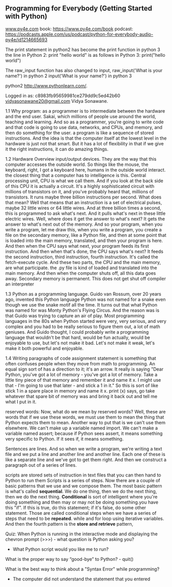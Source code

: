 ## Programming for Everybody (Getting Started with Python)

www.py4e.com
book: https://www.py4e.com/book
podcast: https://podcasts.apple.com/us/podcast/python-for-everybody-audio-py4e/id1214665693

The print statement in python2 has become the print function in python 3
the line in Python 2: print "hello world"
is as follows in Python 3: print("hello world")

The raw_input function has also changed to input,
raw_input('What is your name?') in python 2
input('What is your name?') in python 3

python2  http://www.pythonlearn.com/.

Logged in as: c8983fb95659981ce279dd9c5ed42b60 vidyasonawane20@gmail.com Vidya Sonawane.

1.1 Why program:
as a programmer is to intermediate between the hardware and the end user.
Sakai, which millions of people use around the world, teaching and learning. 
And so as a programmer, you're going to write code and that code is going to use data, networks, and CPUs, and memory, and then do something for the user. 
a program is like a sequence of stored instructions. And the idea is that the computer itself at the lowest level in the hardware is just not that smart. But it has a lot of flexibility in that if we give it the right instructions, it can do amazing things.

1.2 Hardware Overview
 input/output devices. They are the way that this computer accesses the outside world. So things like the mouse, the keyboard, right, I got a keyboard here,  humans in the outside world interact.
 the closest thing that a computer has to intelligence is this. Central processing unit, CPU is what we call them. And if you look at the back side of this CPU it is actually a circuit. It's a highly sophisticated circuit with millions of transistors on it, and you've probably heard that, millions of transistors. It runs maybe three billion instructions per second. What does that mean? Well that means that an instruction is a set of electrical pulses, maybe 32 little wires or 64 little wires. And at three billion times a second, this is programmed to ask what's next. And it pulls what's next in these little electric wires. Well, where does it get the answer to what's next? It gets the answer to what's next out of the memory. And so your program, when you write a program, let me draw this, when you write a program, you create a file on the secondary memory, like a Python file, and then at some point that is loaded into the main memory, translated, and then your program is here. And then when the CPU says what next, your program feeds its first instruction. And then when that's done, the CPU says what's next? It feeds the second instruction, third instruction, fourth instruction. It's called the fetch-execute cycle. And these two parts, the CPU and the main memory, are what participate.
 the .py file is kind of loaded and translated into the main memory. And then when the computer shuts off, all this data goes away. Secondary memory is permanent. This does not get shut off
  compiler
  an interpreter
  
1.3 Python as a programming language.
Guido van Rossum, over 20 years ago, invented this Python language
Python was not named for a snake even though we use the snake motif all the time. It turns out that what Python was named for was Monty Python's Flying Circus. And the reason was is that Guido was trying to capture an air of play. Most programming languages in the 80s when Python started were very, very serious, and very complex and you had to be really serious to figure them out, a lot of math geniuses. And Guido thought, I could probably write a programming language that wouldn't be that hard, would be fun actually, would be enjoyable to use, but let's not make it bad. Let's not make it weak, let's make it both powerful and enjoyable.

1.4 Writing paragraphs of code
assignment statement is something that often confuses people when they move from math to programming. An equal sign sort of has a direction to it; it's an arrow. It really is saying "Dear Python, you've got a lot of memory - you've got a lot of memory. Take a little tiny piece of that memory and remember it and name it x. I might use that - I'm going to use that later - and stick a 1 in it." So this is sort of like stick 1 in a spare place in memory and name it x. print (x) says, go take whatever that spare bit of memory was and bring it back out and tell me what I put in it.

reserved words: Now, what do we mean by reserved words? Well, these are words that if we use these words, we must use them to mean the thing that Python expects them to mean. Another way to put that is we can't use them elsewhere. We can't make up a variable named import. We can't make a variable named assert; because if Python sees assert, it means something very specific to Python. If it sees if, it means something. 

Sentences are lines. And so when we write a program, we're writing a text file and we put a line and another line and another line. Each one of these is like a separate line and we've got to get them right. And then we construct a paragraph out of a series of lines. 

scripts are stored sets of instruction in text files that you can then hand to Python to run them
Scripts is a series of steps. Now there are a couple of basic patterns that we use and we compose them. 
The most basic pattern is what's called **sequential**. We do one thing, then we do the next thing, then we do the next thing. 
**Conditional** is sort of intelligent where you're doing something and then may or may not be doing something.you have this "if". If this is true, do this statement; if it's false, do some other statement. Those are called conditional steps 
when we have a series of steps that need to be **repeated**. while and for loop using iterative variables.
And then the fourth pattern is the **store and retrieve** pattern, 


Quiz:
When Python is running in the interactive mode and displaying the chevron prompt (>>>) - what question is Python asking you?
- What Python script would you like me to run? 

What is the proper way to say “good-bye” to Python? - quit()

What is the best way to think about a "Syntax Error" while programming?
- The computer did not understand the statement that you entered

